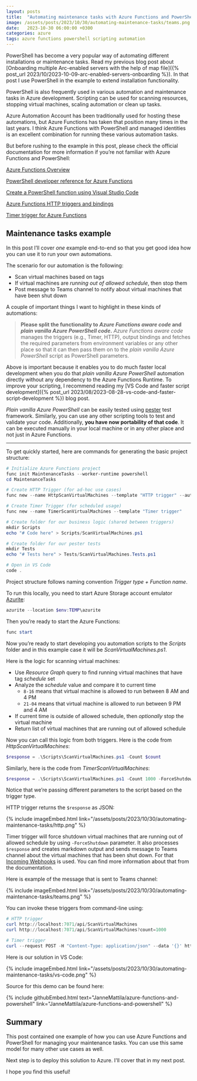 ```yaml
---
layout: posts
title:  "Automating maintenance tasks with Azure Functions and PowerShell - Part 1"
image: /assets/posts/2023/10/30/automating-maintenance-tasks/teams.png
date:   2023-10-30 06:00:00 +0300
categories: azure
tags: azure functions powershell scripting automation
---
```

PowerShell has become a very popular way of automating different installations
or maintenance tasks. Read my previous blog post about 
[Onboarding multiple Arc-enabled servers with the help of map file]({% post_url 2023/10/2023-10-09-arc-enabled-servers-onboarding %}).
In that post I use PowerShell in the example to extend installation functionality. 

PowerShell is also frequently used in various automation and maintenance tasks in Azure development.
Scripting can be used for scanning resources, stopping virtual machines, scaling automation or clean up tasks.

Azure Automation Account has been traditionally used for hosting these automations, 
but Azure Functions has taken that position many times in the last years. 
I think Azure Functions with PowerShell and managed identities is 
an excellent combination for running these various automation tasks.

But before rushing to the example in this post, please check the official
documentation for more information if you’re not familiar with Azure Functions and PowerShell:

[Azure Functions Overview](https://learn.microsoft.com/en-us/azure/azure-functions/functions-overview?pivots=programming-language-powershell)

[PowerShell developer reference for Azure Functions](https://learn.microsoft.com/en-us/azure/azure-functions/functions-reference-powershell?tabs=portal)

[Create a PowerShell function using Visual Studio Code](https://learn.microsoft.com/en-us/azure/azure-functions/create-first-function-vs-code-powershell)

[Azure Functions HTTP triggers and bindings](https://learn.microsoft.com/en-us/azure/azure-functions/functions-bindings-http-webhook?tabs=isolated-process%2Cfunctionsv2&pivots=programming-language-powershell)

[Timer trigger for Azure Functions](https://learn.microsoft.com/en-us/azure/azure-functions/functions-bindings-timer?tabs=python-v2%2Cisolated-process%2Cnodejs-v4&pivots=programming-language-powershell)

## Maintenance tasks example

In this post I’ll cover _one_ example end-to-end so that you 
get good idea how you can use it to run your own automations.

The scenario for our automation is the following:

- Scan virtual machines based on tags
- If virtual machines are _running out of allowed schedule_, then stop them
- Post message to Teams channel to notify about virtual machines that have been shut down

A couple of important things I want to highlight in these kinds of automations:

> **Please split the functionality to _Azure Functions aware code_ and 
> _plain vanilla Azure PowerShell code_.** _Azure Functions aware code_ manages
> the triggers (e.g., Timer, HTTP), output bindings and fetches 
> the required parameters from environment variables or any 
> other place so that it can then pass them on to the 
> _plain vanilla Azure PowerShell_ script as PowerShell parameters.

Above is important because it enables you to do much faster local development
when you do that _plain vanilla Azure PowerShell_ automation directly
without any dependency to the Azure Functions Runtime.
To improve your scripting, I recommend reading my
[VS Code and faster script development]({% post_url 2023/08/2023-08-28-vs-code-and-faster-script-development %})
blog post.

_Plain vanilla Azure PowerShell_ can be easily tested using [pester](https://pester.dev/) test framework.
Similarly, you can use any other scripting tools to test and validate your code.
Additionally, **you have now portability of that code**. 
It can be executed manually in your local machine or in any other place
and not just in Azure Functions.

---

To get quickly started, here are commands for generating the basic project structure:

```powershell
# Initialize Azure Functions project
func init MaintenanceTasks --worker-runtime powershell
cd MaintenanceTasks

# Create HTTP Trigger (for ad-hoc use cases)
func new --name HttpScanVirtualMachines --template "HTTP trigger" --authlevel "function"

# Create Timer Trigger (for scheduled usage)
func new --name TimerScanVirtualMachines --template "Timer trigger"

# Create folder for our business logic (shared between triggers)
mkdir Scripts
echo "# Code here" > Scripts/ScanVirtualMachines.ps1

# Create folder for our pester tests
mkdir Tests
echo "# Tests here" > Tests/ScanVirtualMachines.Tests.ps1

# Open in VS Code
code .
```

Project structure follows naming convention _Trigger type + Function name_.

To run this locally, you need to start Azure Storage account emulator [Azurite](https://learn.microsoft.com/en-us/azure/storage/common/storage-use-azurite?tabs=npm):

```powershell
azurite --location $env:TEMP\azurite
```

Then you’re ready to start the Azure Functions:

```powershell
func start
```

Now you’re ready to start developing you automation scripts to the _Scripts_
folder and in this example case it will be _ScanVirtualMachines.ps1_.

Here is the logic for scanning virtual machines:

- Use _Resource Graph_ query to find running virtual machines that have tag _schedule_ set
- Analyze the _schedule_ value and compare it to current time
  - `8-16` means that virtual machine is allowed to run between 8 AM and 4 PM
  - `21-04` means that virtual machine is allowed to run between 9 PM and 4 AM
- If current time is outside of allowed schedule, then _optionally_ stop the virtual machine
- Return list of virtual machines that are running out of allowed schedule

Now you can call this logic from both triggers. Here is the code from _HttpScanVirtualMachines_:

```powershell
$response = .\Scripts\ScanVirtualMachines.ps1 -Count $count
```

Similarly, here is the code from _TimerScanVirtualMachines_:

```powershell
$response = .\Scripts\ScanVirtualMachines.ps1 -Count 1000 -ForceShutdown
```

Notice that we’re passing different parameters to the script based on the trigger type.

HTTP trigger returns the `$response` as JSON:

{% include imageEmbed.html link="/assets/posts/2023/10/30/automating-maintenance-tasks/http.png" %}

Timer trigger will force shutdown virtual machines that are running out of allowed schedule
by using `-ForceShutdown` parameter.
It also processes `$response` and creates markdown output and sends message
to Teams channel about the virtual machines that has been shut down. 
For that [Incoming Webhooks](https://learn.microsoft.com/en-us/microsoftteams/platform/webhooks-and-connectors/how-to/add-incoming-webhook?tabs=dotnet)
is used. 
You can find more information about that from the documentation.

Here is example of the message that is sent to Teams channel:

{% include imageEmbed.html link="/assets/posts/2023/10/30/automating-maintenance-tasks/teams.png" %}

You can invoke these triggers from command-line using:

```powershell
# HTTP trigger
curl http://localhost:7071/api/ScanVirtualMachines
curl http://localhost:7071/api/ScanVirtualMachines?count=1000

# Timer trigger
curl --request POST -H "Content-Type: application/json" --data '{}' http://localhost:7071/admin/functions/TimerScanVirtualMachines
```

Here is our solution in VS Code:

{% include imageEmbed.html link="/assets/posts/2023/10/30/automating-maintenance-tasks/vs-code.png" %}

Source for this demo can be found here:

{% include githubEmbed.html text="JanneMattila/azure-functions-and-powershell" link="JanneMattila/azure-functions-and-powershell" %}

## Summary

This post contained one example of how you can use Azure Functions and PowerShell
for managing your maintenance tasks. You can use this same model for
many other use cases as well.

Next step is to deploy this solution to Azure. I'll cover that in my next post.

I hope you find this useful!
